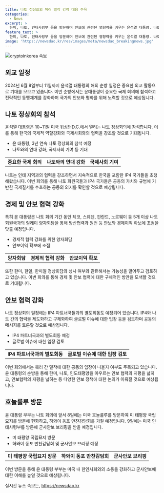```yaml
---
title: 나토 정상회의 북러 밀착 강력 대응 주목
categories:
  - News
excerpt: >
  한미, 나토, 인태사령부 등을 방문하며 안보에 관련된 영향력을 키우는 윤석열 대통령. 나토 정상회의 참석, 인태사령부 방문, 미국과 호주 등과의 양자회담 등을 통해 글로벌 공조를 통한 안보 강화를 강조하며, 현재 러시아와 북한의 군사협력 문제를 발생시키고 있는 오커스(AUKUS)와 관련된 문제에 대해 논의할 예정이라고 한다.
feature_text: >
  한미, 나토, 인태사령부 등을 방문하며 안보에 관련된 영향력을 키우는 윤석열 대통령. 나토 정상회의 참석, 인태사령부 방문, 미국과 호주 등과의 양자회담 등을 통해 글로벌 공조를 통한 안보 강화를 강조하며, 현재 러시아와 북한의 군사협력 문제를 발생시키고 있는 오커스(AUKUS)와 관련된 문제에 대해 논의할 예정이라고 한다.
image: 'https://newsdao.kr/res/images/meta/newsdao_breakingnews.jpg'
---
```


<p><img src="https://newsdao.kr/res/images/meta/newsdao_breakingnews.jpg" alt="cryptoinkorea 속보" /></p>

<h2 data-ke-size="size26">외교 일정</h2>

<p data-ke-size="size16">2024년 6월 8일부터 11일까지 윤석열 대통령의 해외 순방 일정은 중요한 외교 활동으로 기대를 모으고 있습니다. 이번 순방에서는 윤대통령이 중요한 국제 회의에 참석하고 전략적인 동맹체계를 강화하며 국가의 안보와 평화를 위해 노력할 것으로 예상됩니다.</p>

<h2 data-ke-size="size24">나토 정상회의 참석</h2>

<p data-ke-size="size16">윤석열 대통령은 10~11일 미국 워싱턴D.C.에서 열리는 나토 정상회의에 참석합니다. 이를 통해 한국의 국제적 역할강화와 국제사회와의 협력을 강조할 것으로 기대됩니다.</p>

<ul>
  <li>윤 대통령, 3년 연속 나토 정상회의 참석 예정</li>
  <li>나토와의 연대 강화, 국제사회 기여 등 기대</li>
</ul>

<table>
  <tr>
    <td style="text-align: center; height: 17px;"><b>중요한 국제 회의</b></td>
    <td style="text-align: center; height: 17px;"><b>나토와의 연대 강화</b></td>
    <td style="text-align: center; height: 17px;"><b>국제사회 기여</b></td>
  </tr>
</table>

<p data-ke-size="size16">나토는 인태 지역과의 협력을 강조하면서 지속적으로 한국을 포함한 IP4 국가들을 초청해왔습니다. 이번 회의를 통해 나토 회원국들과 IP4 국가들은 공동의 가치와 규범에 기반한 국제질서를 수호하는 공동의 의지를 확인할 것으로 예상됩니다.</p>

<h2 data-ke-size="size24">경제 및 안보 협력 강화</h2>

<p data-ke-size="size16">특히 윤 대통령은 나토 회의 기간 동안 체코, 스웨덴, 핀란드, 노르웨이 등 5개 이상 나토회원국과의 릴레이 양자회담을 통해 방산협력과 원전 등 안보와 경제이익 확보에 초점을 맞출 예정입니다.</p>

<ul>
  <li>경제적 협력 강화를 위한 양자회담</li>
  <li>안보이익 확보에 초점</li>
</ul>

<table>
  <tr>
    <td style="text-align: center; height: 17px;"><b>양자회담</b></td>
    <td style="text-align: center; height: 17px;"><b>경제적 협력 강화</b></td>
    <td style="text-align: center; height: 17px;"><b>안보이익 확보</b></td>
  </tr>
</table>

<p data-ke-size="size16">또한 한미, 한일, 한미일 정상회담의 성사 여부와 관련해서는 가능성을 열어두고 검토하고 있습니다. 이번 회의를 통해 경제 및 안보 협력에 대한 구체적인 방안을 모색할 것으로 기대됩니다.</p>

<h2 data-ke-size="size24">안보 협력 강화</h2>

<p data-ke-size="size16">나토 정상회의 일정에는 IP4 파트너국들과의 별도회동도 예정되어 있습니다. IP4와 나토 간의 협력을 제도화하고 구체화하여 글로벌 이슈에 대한 입장 등을 검토하며 공동의 메시지를 토론할 것으로 예상됩니다.</p>

<ul>
  <li>IP4 파트너국과의 별도회동 예정</li>
  <li>글로벌 이슈에 대한 입장 검토</li>
</ul>

<table>
  <tr>
    <td style="text-align: center; height: 17px;"><b>IP4 파트너국과의 별도회동</b></td>
    <td style="text-align: center; height: 17px;"><b>글로벌 이슈에 대한 입장 검토</b></td>
  </tr>
</table>

<p data-ke-size="size16">이번 회의에서는 북러 간 밀착에 대한 공동의 입장이 나올지 여부도 주목되고 있습니다. 윤 대통령의 순방을 통해 한미, 나토, 인도태평양을 아우르는 안보 협력의 지평을 넓히고, 안보협력의 지평을 넓히는 등 다양한 안보 정책에 대한 논의가 이뤄질 것으로 예상됩니다.</p>

<h2 data-ke-size="size24">호놀룰루 방문</h2>

<p data-ke-size="size16">윤 대통령 부부는 나토 회의에 앞서 8일에는 미국 호놀룰루를 방문하여 미 태평양 국립묘지를 방문해 헌화하고, 하와이 동포 만찬감담회를 가질 예정입니다. 9일에는 미국 인태사령부를 방문해 군사안보 브리핑을 받을 예정입니다.</p>

<ul>
  <li>미 태평양 국립묘지 방문</li>
  <li>하와이 동포 만찬감담회 및 군사안보 브리핑 예정</li>
</ul>

<table>
  <tr>
    <td style="text-align: center; height: 17px;"><b>미 태평양 국립묘지 방문</b></td>
    <td style="text-align: center; height: 17px;"><b>하와이 동포 만찬감담회</b></td>
    <td style="text-align: center; height: 17px;"><b>군사안보 브리핑</b></td>
  </tr>
</table>

<p data-ke-size="size16">이번 방문을 통해 윤 대통령 부부는 미국 내 한인사회와의 소통을 강화하고 군사안보에 대한 이해를 높일 것으로 예상됩니다.</p>
실시간 뉴스 속보는, <a href="https://newsdao.kr" rel="dofollow">https://newsdao.kr</a>


